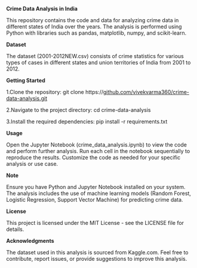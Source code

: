 **Crime Data Analysis in India**

This repository contains the code and data for analyzing crime data in different states of India over the years. The analysis is performed using Python with libraries such as pandas, matplotlib, numpy, and scikit-learn.

**Dataset**

The dataset (2001-2012NEW.csv) consists of crime statistics for various types of cases in different states and union territories of India from 2001 to 2012.

**Getting Started**

1.Clone the repository:
git clone https://[github.com/vivekvarma360/crime-data-analysis.git](https://github.com/VivekVarma416/Data-Analytics-Projects/blob/main/crimerate_prediction.ipynb)

2.Navigate to the project directory:
cd crime-data-analysis

3.Install the required dependencies:
pip install -r requirements.txt

**Usage**

Open the Jupyter Notebook (crime_data_analysis.ipynb) to view the code and perform further analysis.
Run each cell in the notebook sequentially to reproduce the results.
Customize the code as needed for your specific analysis or use case.

**Note**

Ensure you have Python and Jupyter Notebook installed on your system.
The analysis includes the use of machine learning models (Random Forest, Logistic Regression, Support Vector Machine) for predicting crime data.

**License**

This project is licensed under the MIT License - see the LICENSE file for details.

**Acknowledgments**

The dataset used in this analysis is sourced from Kaggle.com.
Feel free to contribute, report issues, or provide suggestions to improve this analysis.
